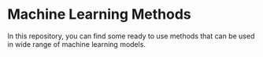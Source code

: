 # Machine Learning Methods

In this repository, you can find some ready to use methods that can be used in wide range of machine learning models.
